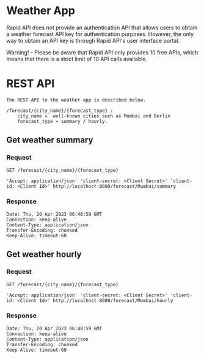 # Weather App

Rapid API does not provide an authentication API that allows users to obtain a weather forecast API key for authentication purposes. However, the only way to obtain an API key is through Rapid API's user interface portal.

Warning! - Please be aware that Rapid API only provides 10 free APIs, which means that there is a strict limit of 10 API calls available.

# REST API

    The REST API to the weather app is described below.
    
    /forecast/{city_name}/{forecast_type} :
        city_name =  well-known cities such as Mumbai and Berlin
        forecast_type = summary / hourly.

## Get weather summary

### Request

`GET /forecast/{city_name}/{forecast_type}`

    'Accept: application/json' 'client-secret: <Client Secret>' 'client-id: <Client Id>' http://localhost:8080/forecast/Mumbai/summary
                                                                                                                                               
### Response

    Date: Thu, 20 Apr 2023 06:48:59 GMT
    Connection: keep-alive
    Content-Type: application/json
    Transfer-Encoding: chunked
    Keep-Alive: timeout-60

## Get weather hourly

### Request
`GET /forecast/{city_name}/{forecast_type}`

    'Accept: application/json' 'client-secret: <Client Secret>' 'client-id: <Client Id>' http://localhost:8080/forecast/Mumbai/hourly
  
### Response

    Date: Thu, 20 Apr 2023 06:48:59 GMT
    Connection: keep-alive
    Content-Type: application/json
    Transfer-Encoding: chunked
    Keep-Alive: timeout-60
